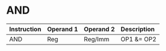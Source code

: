 # AND

| Instruction | Operand 1 | Operand 2 | Description |
| :--- | :--- | :--- | :--- |
| AND | Reg | Reg/Imm | OP1 &= OP2 |

